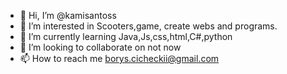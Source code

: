 - 👋 Hi, I’m @kamisantoss
- 👀 I’m interested in Scooters,game, create webs and programs.
- 🌱 I’m currently learning Java,Js,css,html,C#,python
- 💞️ I’m looking to collaborate on not now
- 📫 How to reach me borys.cicheckii@gmail.com

<!---
kamisantoss/kamisantoss is a ✨ special ✨ repository because its `README.md` (this file) appears on your GitHub profile.
You can click the Preview link to take a look at your changes.
--->
